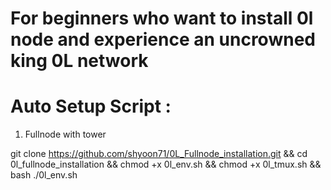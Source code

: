 # For beginners who want to install 0l node and experience an uncrowned king 0L network

# Auto Setup Script :

  1. Fullnode with tower
  
  git clone https://github.com/shyoon71/0L_Fullnode_installation.git && cd 0l_fullnode_installation && chmod +x 0l_env.sh && chmod +x 0l_tmux.sh && bash ./0l_env.sh